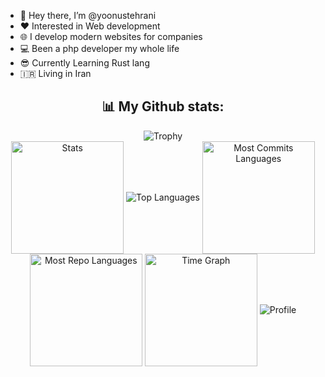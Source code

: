 - 👋 Hey there, I’m @yoonustehrani
- ♥️ Interested in Web development
- 🌐 I develop modern websites for companies
- 💻 Been a php developer my whole life
- 😎 Currently Learning Rust lang
- 🇮🇷 Living in Iran

<h2 align="center">📊 My Github stats:</h2>
<div align=center>
  <img src="https://github-profile-trophy.vercel.app/?username=yoonustehrani&row=2&column=3&no-bg=true&margin-w=2&margin-h=2&no-frame=true" alt="Trophy"/>
</div>
<div align="center">
  <img align="center" src="http://github-profile-summary-cards.vercel.app/api/cards/stats?username=yoonustehrani&theme=transparent" height="180em" alt="Stats"/>
  <img align="center" src="https://github-readme-stats.vercel.app/api/top-langs?username=yoonustehrani&hide_border=true&no-bg=true&no-frame=true&layout=compact&theme=transparent&langs_count=8&hide=jupyter%20notebook,css" alt="Top Languages"/>
  <img align="center" src="http://github-profile-summary-cards.vercel.app/api/cards/most-commit-language?username=yoonustehrani&theme=transparent&exclude=html,CSS,Jupyter%20Notebook" height="180em" alt="Most Commits Languages"/>
  <img align="center" src="http://github-profile-summary-cards.vercel.app/api/cards/repos-per-language?username=yoonustehrani&theme=transparent&exclude=html,CSS,Jupyter%20Notebook" height="180em" alt="Most Repo Languages"/>
  <img align="center" src="http://github-profile-summary-cards.vercel.app/api/cards/productive-time?username=yoonustehrani&theme=transparent&utcOffset=3.30" height="180em" alt="Time Graph"/>
  <img align="center" src="https://github-profile-summary-cards.vercel.app/api/cards/profile-details?username=yoonustehrani&theme=transparent" alt='Profile'/>
</div>
<!-- - 🌱 I’m currently learning ...
-  I’m looking to collaborate on ...
- 📫 How to reach me ... -->

<!---
yoonustehrani/yoonustehrani is a ✨ special ✨ repository because its `README.md` (this file) appears on your GitHub profile.
You can click the Preview link to take a look at your changes.
--->
